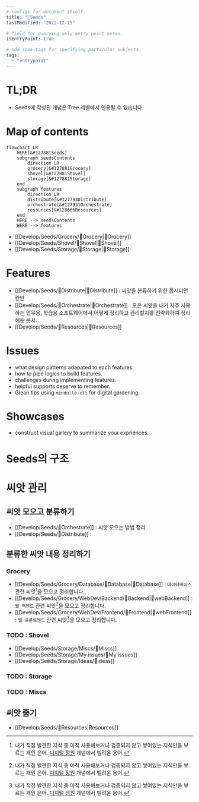 ```yaml
---
# configs for document itself.
title: "🎉Seeds"
lastModified: "2022-12-25"

# field for querying only entry point notes.
isEntryPoint: true

# add some tags for specifying particular subjects.
tags:
  - "entrypoint"
---
```

# TL;DR
- Seeds에 작성된 개념은 Tree 레벨에서 인용될 수 있습니다.

# Map of contents
```mermaid
flowchart LR
	HERE[&#127881Seeds]
	subgraph seedsContents
		direction LR
		grocery[&#127881Grocery]
		shovel[&#127881Shovel]
		storage[&#127881Storage]
	end
	subgraph features
		direction LR
		distribute[&#127793Distribute]
		orchestrate[&#127931Orchestrate]
		resources[&#128666Resources]
	end
	HERE --> seedsContents
	HERE --> features
```
- [[Develop/Seeds/Grocery/🎉Grocery|🎉Grocery]]
- [[Develop/Seeds/Shovel/🎉Shovel|🎉Shovel]]
- [[Develop/Seeds/Storage/🎉Storage|🎉Storage]]

# Features
- [[Develop/Seeds/🌱Distribute|🌱Distribute]] : 씨앗을 분류하기 위한 옵시디언 칸반
- [[Develop/Seeds/🎻Orchestrate|🎻Orchestrate]] : 모은 씨앗을 내가 자주 사용하는 업무용, 학습용 소프트웨어에서 어떻게 정리하고 관리할지를 전략화하여 정리해둔 문서.
- [[Develop/Seeds/🚚Resources|🚚Resources]]

# Issues
- what design patterns adapated to each features.
- how to pipe logics to build features.
- challenges during implementing features.
- helpful supports deserve to remember.
- Glean tips using `mindulle-cli` for digital gardening.

# Showcases
- construct visual gallery to summarize your expriences.


# Seeds의 구조


# 씨앗 관리
## 씨앗 모으고 분류하기
- [[Develop/Seeds/🎻Orchestrate]] : 씨앗 모으는 방법 정리
- [[Develop/Seeds/🌱Distribute]] : 

## 분류한 씨앗 내용 정리하기
### Grocery
- [[Develop/Seeds/Grocery/Database/🎉Database|🎉Database]] : `데이터베이스` 관련 씨앗[^씨앗]을 모으고 정리합니다.
- [[Develop/Seeds/Grocery/WebDev/Backend/🎉Backend|🎉webBackend]] : `웹 백엔드` 관련 씨앗[^씨앗]을 모으고 정리합니다.
- [[Develop/Seeds/Grocery/WebDev/Frontend/🎉Frontend|🎉webFrontend]] : `웹 프론트엔드` 관련 씨앗[^씨앗]을 모으고 정리합니다.

### TODO : Shovel
-  [[Develop/Seeds/Storage/Miscs/🎉Miscs]]
-  [[Develop/Seeds/Storage/My issues/🎉My issues]]
-  [[Develop/Seeds/Storage/Ideas/🎉Ideas]]

### TODO : Storage
### TODO : Miscs

## 씨앗 줍기
- [[Develop/Seeds/🚚Resources|Resources]]

[^씨앗]: 내가 직접 발견한 지식 중 아직 사용해보거나 검증되지 않고 쌓여있는 지식만을 부르는 개인 은어. [디지털 정원](https://maggieappleton.com/garden-history) 개념에서 빌려온 용어.